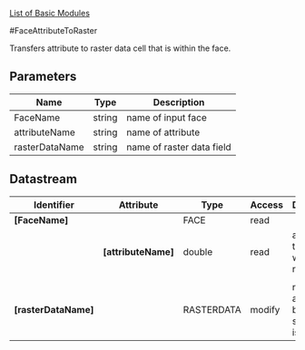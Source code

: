 [List of Basic Modules](List_of_Basic_Modules.md)

#FaceAttributeToRaster

Transfers attribute to raster data cell that is within the face.

## Parameters

| Name |  Type | Description| 
|------|-------|------------|
| FaceName | string | name of input face |
| attributeName | string | name of attribute |
| rasterDataName | string | name of raster data field |


## Datastream

| Identifier | Attribute | Type | Access | Description |
|------------|-----------|------|--------|------------|
| **[FaceName]** | | FACE | read | |
| | **[attributeName]**| double | read | attribute that is written to raster cell |
||||||
| **[rasterDataName]** | | RASTERDATA | modify | raster data are cleared before the simulation is executed |
